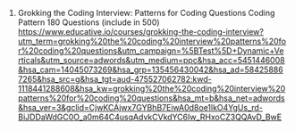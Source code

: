 1. Grokking the Coding Interview: Patterns for Coding Questions
Coding Pattern 180 Questions (include in 500)
https://www.educative.io/courses/grokking-the-coding-interview?utm_term=grokking%20the%20coding%20interview%20patterns%20for%20coding%20questions&utm_campaign=%5BTest%5D+Dynamic+Verticals&utm_source=adwords&utm_medium=ppc&hsa_acc=5451446008&hsa_cam=14045073269&hsa_grp=135456430042&hsa_ad=584258867265&hsa_src=g&hsa_tgt=aud-475527062782:kwd-1118441288608&hsa_kw=grokking%20the%20coding%20interview%20patterns%20for%20coding%20questions&hsa_mt=b&hsa_net=adwords&hsa_ver=3&gclid=CjwKCAjwx7GYBhB7EiwA0d8oe1lkO4YgUs_rd-BiJDDaWdGC0O_a0m64C4usqAdvkCVkdYC6Iw_RHxoCZ3QQAvD_BwE


